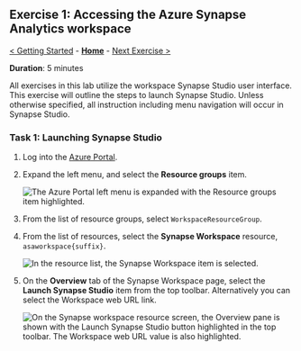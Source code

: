 ## Exercise 1: Accessing the Azure Synapse Analytics workspace

[< Getting Started](../exercises/getting_started.md) - **[Home](https://github.com/tayganr/MCW-Azure-Synapse-Analytics-and-AI#azure-synapse-analytics-and-ai-hands-on-lab)** - [Next Exercise >](../exercises/exercise02.md#exercise-2-create-and-populate-the-supporting-tables-in-the-sql-pool)

**Duration**: 5 minutes

All exercises in this lab utilize the workspace Synapse Studio user interface. This exercise will outline the steps to launch Synapse Studio. Unless otherwise specified, all instruction including menu navigation will occur in Synapse Studio.

### Task 1: Launching Synapse Studio

1. Log into the [Azure Portal](https://portal.azure.com).

2. Expand the left menu, and select the **Resource groups** item.
  
    ![The Azure Portal left menu is expanded with the Resource groups item highlighted.](https://raw.githubusercontent.com/microsoft/MCW-Azure-Synapse-Analytics-and-AI/master/Hands-on%20lab/media/azureportal_leftmenu_resourcegroups.png "Azure Portal Resource Groups menu item")

3. From the list of resource groups, select `WorkspaceResourceGroup`.
  
4. From the list of resources, select the **Synapse Workspace** resource, `asaworkspace{suffix}`.
  
    ![In the resource list, the Synapse Workspace item is selected.](https://raw.githubusercontent.com/microsoft/MCW-Azure-Synapse-Analytics-and-AI/master/Hands-on%20lab/media/resourcelist_synapseworkspace.png "The resource group listing")

5. On the **Overview** tab of the Synapse Workspace page, select the **Launch Synapse Studio** item from the top toolbar. Alternatively you can select the Workspace web URL link.

    ![On the Synapse workspace resource screen, the Overview pane is shown with the Launch Synapse Studio button highlighted in the top toolbar. The Workspace web URL value is also highlighted.](https://raw.githubusercontent.com/microsoft/MCW-Azure-Synapse-Analytics-and-AI/master/Hands-on%20lab/media/workspaceresource_launchsynapsestudio.png "Launching Synapse Studio")